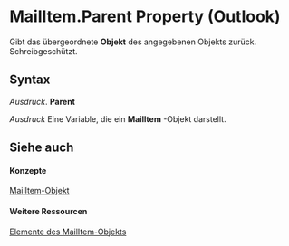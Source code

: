 
# MailItem.Parent Property (Outlook)

Gibt das übergeordnete  **Objekt** des angegebenen Objekts zurück. Schreibgeschützt.


## Syntax

 _Ausdruck_. **Parent**

 _Ausdruck_ Eine Variable, die ein **MailItem** -Objekt darstellt.


## Siehe auch


#### Konzepte


[MailItem-Objekt](14197346-05d2-0250-fa4c-4a6b07daf25f.md)
#### Weitere Ressourcen


[Elemente des MailItem-Objekts](http://msdn.microsoft.com/library/1094d7df-ee80-a4b0-5a21-db2979506e6b%28Office.15%29.aspx)